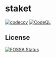 # staket
[![codecov](https://codecov.io/gh/tugrulcan/staket/branch/main/graph/badge.svg?token=9ZG7PGMT0Z)](https://codecov.io/gh/tugrulcan/staket)
[![CodeQL](https://github.com/tugrulcan/staket/actions/workflows/gh-codeql-analysis.yml/badge.svg)](https://github.com/tugrulcan/staket/actions/workflows/gh-codeql-analysis.yml)
## License
[![FOSSA Status](https://app.fossa.com/api/projects/git%2Bgithub.com%2Ftugrulcan%2Fstaket.svg?type=large)](https://app.fossa.com/projects/git%2Bgithub.com%2Ftugrulcan%2Fstaket?ref=badge_large)
